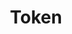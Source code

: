 ---
parent: Game Elements
grand-parent: Components
title: Token
has_toc: true
nav_order: 1
layout: default
---